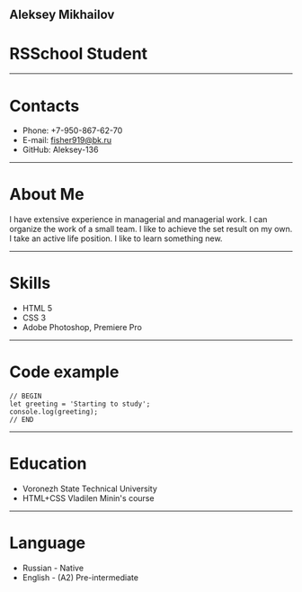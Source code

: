 ## Aleksey Mikhailov
# RSSchool Student
****
# Contacts
* Phone: +7-950-867-62-70
* E-mail: fisher919@bk.ru
* GitHub: Aleksey-136
****
# About Me
I have extensive experience in managerial and managerial work. I can organize the work of a small team. I like to achieve the set result on my own.
I take an active life position. I like to learn something new.
****
# Skills
* HTML 5
* CSS 3
* Adobe Photoshop, Premiere Pro
****
# Code example
```
// BEGIN 
let greeting = 'Starting to study';
console.log(greeting);
// END
```
****
# Education
* Voronezh State Technical University
* HTML+CSS Vladilen Minin's course
****
# Language
* Russian - Native
* English - (A2) Pre-intermediate
